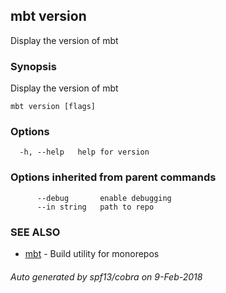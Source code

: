 ## mbt version

Display the version of mbt

### Synopsis


Display the version of mbt

```
mbt version [flags]
```

### Options

```
  -h, --help   help for version
```

### Options inherited from parent commands

```
      --debug       enable debugging
      --in string   path to repo
```

### SEE ALSO
* [mbt](mbt.md)	 - Build utility for monorepos

###### Auto generated by spf13/cobra on 9-Feb-2018
